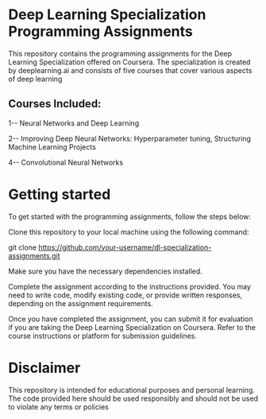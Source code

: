 
# Deep Learning Specialization Programming Assignments

This repository contains the programming assignments for the Deep Learning Specialization offered on Coursera. The specialization is created by deeplearning.ai and consists of five courses that cover various aspects of deep learning

## Courses Included:
1-- Neural Networks and Deep Learning

2-- Improving Deep Neural Networks: Hyperparameter tuning, 
Structuring Machine Learning Projects

4-- Convolutional Neural Networks

# Getting started
To get started with the programming assignments, follow the steps below:

Clone this repository to your local machine using the following command:

git clone 
https://github.com/your-username/dl-specialization-assignments.git

Make sure you have the necessary dependencies installed.

Complete the assignment according to the instructions provided. You may need to write code, modify existing code, or provide written responses, depending on the assignment requirements.

Once you have completed the assignment, you can submit it for evaluation if you are taking the Deep Learning Specialization on Coursera. Refer to the course instructions or platform for submission guidelines.

# Disclaimer
This repository is intended for educational purposes and personal learning. The code provided here should be used responsibly and should not be used to violate any terms or policies




